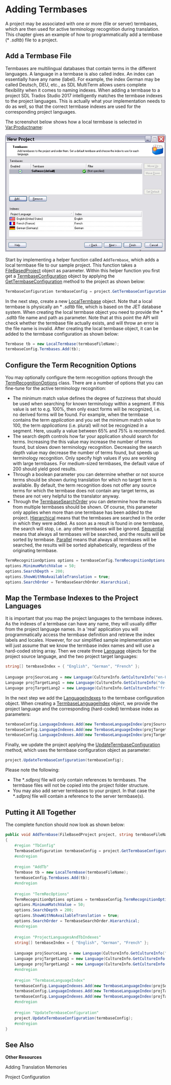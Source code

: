 Adding Termbases
==

A project may be associated with one or more (file or server) termbases, which are then used for active terminology recognition during translation. This chapter gives an example of how to programmatically add a termbase (* *.sdltb*) file to a project.

Add a Termbase File
--

Termbases are multilingual databases that contain terms in the different languages. A language in a termbase is also called index. An index can essentially have any name (label). For example, the index German may be called Deutsch, DEU, etc., as SDL MultiTerm allows users complete flexibility when it comes to naming indexes. When adding a termbase to a project SDL Trados Studio 2017 intelligently matches the termbase indexes to the project languages. This is actually what your implementation needs to do as well, so that the correct termbase indexes are used for the corresponding project languages.

The screenshot below shows how a local termbase is selected in <Var:Productname>:

![NewProject05](images/NewProject05.jpg)

Start by implementing a helper function called ```AddTermbase```, which adds a local termbase file to our sample project. This function takes a [FileBasedProject]() object as parameter. Within this helper function you first get a [TermbaseConfiguration]() object by applying the [GetTermbaseConfiguration]() method to the project as shown below:

```CS
TermbaseConfiguration termbaseConfig = project.GetTermbaseConfiguration();
```

In the next step, create a new [LocalTermbase]() object. Note that a local termbase is physically an * *.sdltb* file, which is based on the JET database system. When creating the local termbase object you need to provide the * *.sdltb* file name and path as parameter. Note that at this point the API will check whether the termbase file actually exists, and will throw an error is the file name is invalid. After creating the local termbase object, it can be added to the termbase configuration as shown below:

```CS
Termbase tb = new LocalTermbase(termbaseFileName);
termbaseConfig.Termbases.Add(tb);
```

Configure the Term Recognition Options
--

You may optionally configure the term recognition options through the [TermRecognitionOptions]() class. There are a number of options that you can fine-tune for the active terminology recognition:

* The minimum match value defines the degree of fuzziness that should be used when searching for known terminology within a segment. If this value is set to e.g. 100%, then only exact forms will be recognized, i.e. no derived forms will be found. For example, when the termbase contains the term *application* and you set the minimum match value to 100, the term *applications* (i.e. plural) will not be recognized in a segment. Here, usually a value between 65% and 75% is recommended.
* The search depth controls how far your application should search for terms. Increasing the this value may increase the number of terms found, but slows down terminology recognition. Decreasing the search depth value may decrease the number of terms found, but speeds up terminology recognition. Only specify high values if you are working with large termbases. For medium-sized termbases, the default value of 200 should yield good results.
* Through a boolean parameter you can determine whether or not source terms should be shown during translation for which no target term is available. By default, the term recognition does not offer any source terms for which the termbase does not contain any target terms, as these are not very helpful to the translator anyway.
* Through the [TermbaseSearchOrder]() you can determine how the results from multiple termbases should be shown. Of course, this parameter only applies when more than one termbase has been added to the project. [Hierarchical]() means that the termbases are searched in the order in which they were added. As soon as a result is found in one termbase, the search will stop, i.e. any other termbases will be ignored. [Sequential]() means that always all termbases will be searched, and the results will be sorted by termbase. [Parallel]() means that always all termbases will be searched, the results will be sorted alphabetically, regardless of the originating termbase.

```CS
TermRecognitionOptions options = termbaseConfig.TermRecognitionOptions;
options.MinimumMatchValue = 50;
options.SearchDepth = 200;
options.ShowWithNoAvailableTranslation = true;
options.SearchOrder = TermbaseSearchOrder.Hierarchical;
```

Map the Termbase Indexes to the Project Languages
--

It is important that you map the project languages to the termbase indexes. As the indexes of a termbase can have any name, they will usually differ from the project language names. In a 'real' application you will programmatically access the termbase definition and retrieve the index labels and locales. However, for our simplified sample implementation we will just assume that we know the termbase index names and will use a hard-coded string array. Then we create three [Language]() objects for the project source language, and the two project target languages:

```CS
string[] termbaseIndex = { "English", "German", "French" };

Language projSourceLang = new Language(CultureInfo.GetCultureInfo("en-US"));
Language projTargetLang1 = new Language(CultureInfo.GetCultureInfo("de-DE"));
Language projTargetLang2 = new Language(CultureInfo.GetCultureInfo("fr-FR"));
```

In the next step we add the [LanguageIndexes]() to the termbase configuration object. When creating a [TermbaseLanguageIndex]() object, we provide the project language and the corresponding (hard-coded) termbase index as parameters:

```cs
termbaseConfig.LanguageIndexes.Add(new TermbaseLanguageIndex(projSourceLang, termbaseIndex[0]));
termbaseConfig.LanguageIndexes.Add(new TermbaseLanguageIndex(projTargetLang1, termbaseIndex[1]));
termbaseConfig.LanguageIndexes.Add(new TermbaseLanguageIndex(projTargetLang2, termbaseIndex[2]));
```

Finally, we update the project applying the [UpdateTermbaseConfiguration]() method, which uses the termbase configuration object as parameter:

```cs
project.UpdateTermbaseConfiguration(termbaseConfig);
```


Please note the following:

* The **.sdlproj* file will only contain references to termbases. The termbase files will not be copied into the project folder structure.
* You may also add server termbases to your project. In that case the **.sdlproj* file will contain a reference to the server termbase(s).

Putting it All Together
--

The complete function should now look as shown below:

```cs
public void AddTermbase(FileBasedProject project, string termbaseFileName)
{
    #region "TbConfig"
    TermbaseConfiguration termbaseConfig = project.GetTermbaseConfiguration();
    #endregion

    #region "AddTb"
    Termbase tb = new LocalTermbase(termbaseFileName);
    termbaseConfig.Termbases.Add(tb);
    #endregion

    #region "TermRecOptions"
    TermRecognitionOptions options = termbaseConfig.TermRecognitionOptions;
    options.MinimumMatchValue = 50;
    options.SearchDepth = 200;
    options.ShowWithNoAvailableTranslation = true;
    options.SearchOrder = TermbaseSearchOrder.Hierarchical;
    #endregion

    #region "ProjectLanguagesAndTbIndexes"
    string[] termbaseIndex = { "English", "German", "French" };

    Language projSourceLang = new Language(CultureInfo.GetCultureInfo("en-US"));
    Language projTargetLang1 = new Language(CultureInfo.GetCultureInfo("de-DE"));
    Language projTargetLang2 = new Language(CultureInfo.GetCultureInfo("fr-FR"));
    #endregion

    #region "TermbaseLanguageIndex"
    termbaseConfig.LanguageIndexes.Add(new TermbaseLanguageIndex(projSourceLang, termbaseIndex[0]));
    termbaseConfig.LanguageIndexes.Add(new TermbaseLanguageIndex(projTargetLang1, termbaseIndex[1]));
    termbaseConfig.LanguageIndexes.Add(new TermbaseLanguageIndex(projTargetLang2, termbaseIndex[2]));
    #endregion

    #region "UpdateTermbaseConfiguration"
    project.UpdateTermbaseConfiguration(termbaseConfig);
    #endregion
}
```

See Also
--

**Other Resources**

Adding Translation Memories

Project Configuration